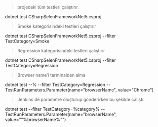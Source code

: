 > projedeki tüm testleri çalıştırır.

dotnet test CSharpSelenFrameworkNet5.csproj

> Smoke kategorisindeki testleri çalıştırır

dotnet test CSharpSelenFrameworkNet5.csproj --filter TestCategory=Smoke

> Regression kategorisindeki testleri çalıştırır

dotnet test CSharpSelenFrameworkNet5.csproj --filter TestCategory=Regression

> Browser name'i terminalden alma

 dotnet test --% --filter TestCategory=Regression -- TestRunParameters.Parameter(name=\"browserName\", value=\"Chrome\")
 
 > Jenkins de parametre oluşturup gönderirken bu şekilde çalıştı.
 
 dotnet test --filter TestCategory=%category% -- TestRunParameters.Parameter(name=\"browserName\", value=\""%browserName%"\")
